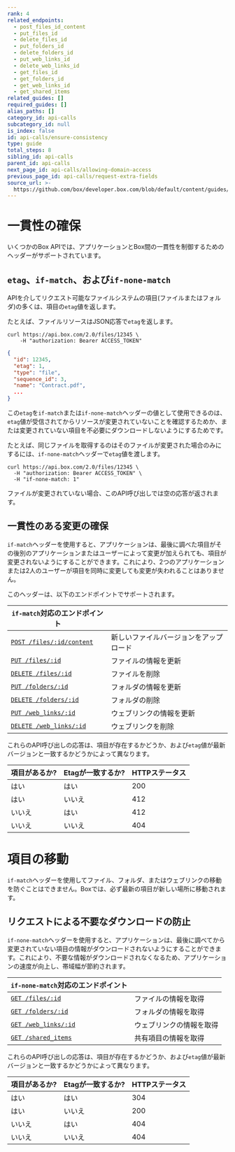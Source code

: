 ```yaml
---
rank: 4
related_endpoints:
  - post_files_id_content
  - put_files_id
  - delete_files_id
  - put_folders_id
  - delete_folders_id
  - put_web_links_id
  - delete_web_links_id
  - get_files_id
  - get_folders_id
  - get_web_links_id
  - get_shared_items
related_guides: []
required_guides: []
alias_paths: []
category_id: api-calls
subcategory_id: null
is_index: false
id: api-calls/ensure-consistency
type: guide
total_steps: 8
sibling_id: api-calls
parent_id: api-calls
next_page_id: api-calls/allowing-domain-access
previous_page_id: api-calls/request-extra-fields
source_url: >-
  https://github.com/box/developer.box.com/blob/default/content/guides/api-calls/ensure-consistency.md
---
```

# 一貫性の確保

いくつかのBox APIでは、アプリケーションとBox間の一貫性を制御するためのヘッダーがサポートされています。

## `etag`、`if-match`、および`if-none-match`

APIを介してリクエスト可能なファイルシステムの項目(ファイルまたはフォルダ)の多くは、項目の`etag`値を返します。

たとえば、ファイルリソースはJSON応答で`etag`を返します。

```curl
curl https://api.box.com/2.0/files/12345 \
    -H "authorization: Bearer ACCESS_TOKEN"
```

```json
{
  "id": 12345,
  "etag": 1,
  "type": "file",
  "sequence_id": 3,
  "name": "Contract.pdf",
  ...
}
```

この`etag`を`if-match`または`if-none-match`ヘッダーの値として使用できるのは、`etag`値が受信されてからリソースが変更されていないことを確認するためか、または変更されていない項目を不必要にダウンロードしないようにするためです。

たとえば、同じファイルを取得するのはそのファイルが変更された場合のみにするには、`if-none-match`ヘッダーで`etag`値を渡します。

```curl
curl https://api.box.com/2.0/files/12345 \
  -H "authorization: Bearer ACCESS_TOKEN" \
  -H "if-none-match: 1"
```

ファイルが変更されていない場合、このAPI呼び出しでは空の応答が返されます。

## 一貫性のある変更の確保

`if-match`ヘッダーを使用すると、アプリケーションは、最後に調べた項目がその後別のアプリケーションまたはユーザーによって変更が加えられても、項目が変更されないようにすることができます。これにより、2つのアプリケーションまたは2人のユーザーが項目を同時に変更しても変更が失われることはありません。

このヘッダーは、以下のエンドポイントでサポートされます。

<!-- markdownlint-disable line-length -->

| `if-match`対応のエンドポイント                                          |                     |
| ------------------------------------------------------------- | ------------------- |
| [`POST /files/:id/content`](endpoint://post_files_id_content) | 新しいファイルバージョンをアップロード |
| [`PUT /files/:id`](endpoint://put_files_id)                   | ファイルの情報を更新          |
| [`DELETE /files/:id`](endpoint://delete_files_id)             | ファイルを削除             |
| [`PUT /folders/:id`](endpoint://put_folders_id)               | フォルダの情報を更新          |
| [`DELETE /folders/:id`](endpoint://delete_folders_id)         | フォルダの削除             |
| [`PUT /web_links/:id`](endpoint://put_web_links_id)           | ウェブリンクの情報を更新        |
| [`DELETE /web_links/:id`](endpoint://delete_web_links_id)     | ウェブリンクを削除           |

<!-- markdownlint-enable line-length -->

これらのAPI呼び出しの応答は、項目が存在するかどうか、および`etag`値が最新バージョンと一致するかどうかによって異なります。

| 項目があるか? | Etagが一致するか? | HTTPステータス |
| ------- | ----------- | --------- |
| はい      | はい          | 200       |
| はい      | いいえ         | 412       |
| いいえ     | はい          | 412       |
| いいえ     | いいえ         | 404       |

<Message type="warning">

# 項目の移動

`if-match`ヘッダーを使用してファイル、フォルダ、またはウェブリンクの移動を防ぐことはできません。Boxでは、必ず最新の項目が新しい場所に移動されます。

</Message>

## リクエストによる不要なダウンロードの防止

`if-none-match`ヘッダーを使用すると、アプリケーションは、最後に調べてから変更されていない項目の情報がダウンロードされないようにすることができます。これにより、不要な情報がダウンロードされなくなるため、アプリケーションの速度が向上し、帯域幅が節約されます。

<!-- markdownlint-disable line-length -->

| `if-none-match`対応のエンドポイント                           |              |
| --------------------------------------------------- | ------------ |
| [`GET /files/:id`](endpoint://get_files_id)         | ファイルの情報を取得   |
| [`GET /folders/:id`](endpoint://get_folder_id)      | フォルダの情報を取得   |
| [`GET /web_links/:id`](endpoint://get_web_links_id) | ウェブリンクの情報を取得 |
| [`GET /shared_items`](endpoint://get_shared_items)  | 共有項目の情報を取得   |

<!-- markdownlint-enable line-length -->

これらのAPI呼び出しの応答は、項目が存在するかどうか、および`etag`値が最新バージョンと一致するかどうかによって異なります。

| 項目があるか? | Etagが一致するか? | HTTPステータス |
| ------- | ----------- | --------- |
| はい      | はい          | 304       |
| はい      | いいえ         | 200       |
| いいえ     | はい          | 404       |
| いいえ     | いいえ         | 404       |
